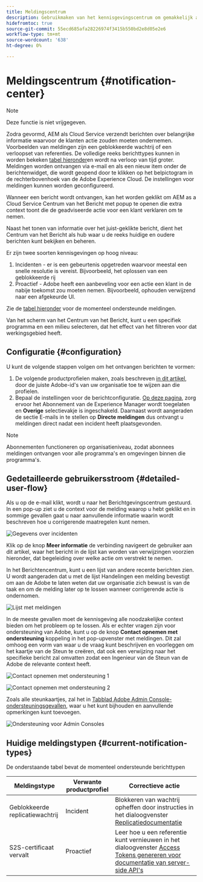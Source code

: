```yaml
---
title: Meldingscentrum
description: Gebruikmaken van het kennisgevingscentrum om gemakkelijk actie te ondernemen tegen incidenten en andere belangrijke informatie
hidefromtoc: true
source-git-commit: 55ecd685afa28226974f3415b550bd2e8d05e2e6
workflow-type: tm+mt
source-wordcount: '638'
ht-degree: 0%

---
```



# Meldingscentrum {#notification-center}

>[!NOTE]
>Deze functie is niet vrijgegeven.

Zodra gevormd, AEM als Cloud Service verzendt berichten over belangrijke informatie waarvoor de klanten actie zouden moeten ondernemen. Voorbeelden van meldingen zijn een geblokkeerde wachtrij of een verloopset van referenties. De volledige reeks berichttypes kunnen in worden bekeken [tabel hieronder](#current-notification-types)en wordt na verloop van tijd groter. Meldingen worden ontvangen via e-mail en als een nieuw item onder de berichtenwidget, die wordt geopend door te klikken op het belpictogram in de rechterbovenhoek van de Adobe Experience Cloud. De instellingen voor meldingen kunnen worden geconfigureerd.

Wanneer een bericht wordt ontvangen, kan het worden geklikt om AEM as a Cloud Service Centrum van het Bericht met popup te openen die extra context toont die de geadviseerde actie voor een klant verklaren om te nemen.

Naast het tonen van informatie over het juist-geklikte bericht, dient het Centrum van het Bericht als hub waar u de reeks huidige en oudere berichten kunt bekijken en beheren. <!-- It can be accessed directly at the url TBD (Alexandru: I'm intentionally keeping it TBD for now so customers don't find it) -->

Er zijn twee soorten kennisgevingen op hoog niveau:

1. Incidenten - er is een gebeurtenis opgetreden waarvoor meestal een snelle resolutie is vereist. Bijvoorbeeld, het oplossen van een geblokkeerde rij
1. Proactief - Adobe heeft een aanbeveling voor een actie een klant in de nabije toekomst zou moeten nemen. Bijvoorbeeld, ophouden verwijzend naar een afgekeurde UI.

Zie de [tabel hieronder](#current-notification-types) voor de momenteel ondersteunde meldingen.

Van het scherm van het Centrum van het Bericht, kunt u een specifiek programma en een milieu selecteren, dat het effect van het filtreren voor dat werkingsgebied heeft.

## Configuratie {#configuration}

U kunt de volgende stappen volgen om het ontvangen berichten te vormen:

1. De volgende productprofielen maken, zoals beschreven [in dit artikel](/help/journey-onboarding/notification-profiles.md), door de juiste Adobe-id&#39;s van uw organisatie toe te wijzen aan die profielen.
1. Bepaal de instellingen voor de berichtconfiguratie. [Op deze pagina](https://experience.adobe.com/preferences/notification-section), zorg ervoor het Abonnement van de Experience Manager wordt toegelaten en **Overige** selectievakje is ingeschakeld. Daarnaast wordt aangeraden de sectie E-mails in te stellen op **Directe meldingen** dus ontvangt u meldingen direct nadat een incident heeft plaatsgevonden.

>[!NOTE]
>Abonnementen functioneren op organisatieniveau, zodat abonnees meldingen ontvangen voor alle programma&#39;s en omgevingen binnen die programma&#39;s.

## Gedetailleerde gebruikersstroom {#detailed-user-flow}

Als u op de e-mail klikt, wordt u naar het Berichtgevingscentrum gestuurd. In een pop-up ziet u de context voor de melding waarop u hebt geklikt en in sommige gevallen gaat u naar aanvullende informatie waarin wordt beschreven hoe u corrigerende maatregelen kunt nemen.

![Gegevens over incidenten](/help/operations/assets/incident-details.png)

Klik op de knop **Meer informatie** de verbinding navigeert de gebruiker aan dit artikel, waar het bericht in de lijst kan worden van verwijzingen voorzien hieronder, dat begeleiding over welke actie om verstrekt te nemen.

In het Berichtencentrum, kunt u een lijst van andere recente berichten zien. U wordt aangeraden dat u met de lijst Handelingen een melding bevestigt om aan de Adobe te laten weten dat uw organisatie zich bewust is van de taak en om de melding later op te lossen wanneer corrigerende actie is ondernomen.

![Lijst met meldingen](/help/operations/assets/notification-list.png)

In de meeste gevallen moet de kennisgeving alle noodzakelijke context bieden om het probleem op te lossen. Als er echter vragen zijn voor ondersteuning van Adobe, kunt u op de knop **Contact opnemen met ondersteuning** koppeling in het pop-upvenster met meldingen. Dit zal omhoog een vorm van waar u de vraag kunt beschrijven en voorleggen om het kaartje van de Steun te creëren, dat ook een verwijzing naar het specifieke bericht zal omvatten zodat een Ingenieur van de Steun van de Adobe de relevante context heeft.

![Contact opnemen met ondersteuning 1](/help/operations/assets/contact-support1.png)

![Contact opnemen met ondersteuning 2](/help/operations/assets/contact-support2.png)

Zoals alle steunkaartjes, zal het in [Tabblad Adobe Admin Console-ondersteuningsgevallen](https://helpx.adobe.com/enterprise/using/support-for-enterprise.html), waar u het kunt bijhouden en aanvullende opmerkingen kunt toevoegen.

![Ondersteuning voor Admin Consoles](/help/operations/assets/admin-console-support.png)

## Huidige meldingstypen {#current-notification-types}

De onderstaande tabel bevat de momenteel ondersteunde berichttypen

| Meldingstype | Verwante productprofiel | Correctieve actie |
|---|---|---|
| Geblokkeerde replicatiewachtrij | Incident | Blokkeren van wachtrij opheffen door instructies in het dialoogvenster [Replicatiedocumentatie](/help/operations/replication.md#troubleshooting) |
| S2S-certificaat vervalt | Proactief | Leer hoe u een referentie kunt vernieuwen in het dialoogvenster [Access Tokens genereren voor documentatie van server-side API&#39;s](/help/implementing/developing/introduction/generating-access-tokens-for-server-side-apis.md#refresh-credentials) |

